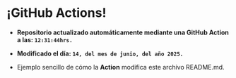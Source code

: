 # ¡GitHub Actions!
* **Repositorio actualizado automáticamente mediante una GitHub Action a las: `12:31:44hrs.`**
* **Modificado el día: `14, del mes de junio, del año 2025.`**

* Ejemplo sencillo de cómo la **Action** modifica este archivo README.md.
